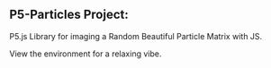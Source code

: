 ## P5-Particles Project:

P5.js Library for imaging a Random Beautiful Particle Matrix with JS.

View the environment for a relaxing vibe.
